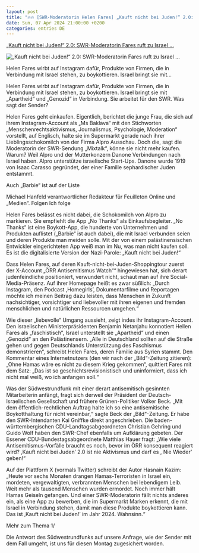 ```yaml
---
layout: post
title: "🔥🔥 [SWR-Moderatorin Helen Fares] „Kauft nicht bei Juden!“ 2.0: SWR-Moderatorin Fares ruft zu Israel ..."
date: Sun, 07 Apr 2024 21:00:00 +0200
categories: entries DE
---
```

[„Kauft nicht bei Juden!“ 2.0: SWR-Moderatorin Fares ruft zu Israel ...](https://www.faz.net/aktuell/feuilleton/medien/swr-moderatorin-helen-fares-wirbt-fuer-israel-boykott-was-sagt-der-sender-19639318.html)

![„Kauft nicht bei Juden!“ 2.0: SWR-Moderatorin Fares ruft zu Israel ...](https://media0.faz.net/ppmedia/aktuell/2408176150/1.9639636/facebook_teaser/helen-fares-bei-einer-premiere.jpg)

Helen Fares wirbt auf Instagram dafür, Produkte von Firmen, die in Verbindung mit Israel stehen, zu boykottieren. Israel bringt sie mit...

Helen Fares wirbt auf Instagram dafür, Produkte von Firmen, die in Verbindung mit Israel stehen, zu boykottieren. Israel bringt sie mit „Apartheid“ und „Genozid“ in Verbindung. Sie arbeitet für den SWR. Was sagt der Sender?

Helen Fares geht einkaufen. Eigentlich, berichtet die junge Frau, die sich auf ihrem Instagram-Account als „Ms Baklava“ mit den Stichworten „Menschenrechtsaktivismus, Journalismus, Psychologie, Moderation“ vorstellt, auf Englisch, halte sie im Supermarkt gerade nach ihrer Lieblingsschokomilch von der Firma Alpro Ausschau. Doch die, sagt die Moderatorin der SWR-Sendung „Mixtalk“, könne sie nicht mehr kaufen. Warum? Weil Alpro und der Mutterkonzern Danone Verbindungen nach Israel haben. Alpro unterstütze israelische Start-Ups. Danone wurde 1919 von Isaac Carasso gegründet, der einer Familie sephardischer Juden entstammt.

Auch „Barbie“ ist auf der Liste

Michael Hanfeld verantwortlicher Redakteur für Feuilleton Online und „Medien“. Folgen Ich folge

Helen Fares belässt es nicht dabei, die Schokomilch von Alpro zu markieren. Sie empfiehlt die App „No Thanks“ als Einkaufsbegleiter. „No Thanks“ ist eine Boykott-App, die hunderte von Unternehmen und Produkten auflistet („Barbie“ ist auch dabei), die mit Israel verbunden seien und deren Produkte man meiden solle. Mit der von einem palästinensischen Entwickler eingerichteten App weiß man im Nu, was man nicht kaufen soll. Es ist die digitalisierte Version der Nazi-Parole: „Kauft nicht bei Juden!“

Dass Helen Fares, auf deren Kauft-nicht-bei-Juden-Shoppingtour zuerst der X-Account „ÖRR Antisemitismus Watch““ hingewiesen hat, sich derart judenfeindliche positioniert, verwundert nicht, schaut man auf ihre Social-Media-Präsenz. Auf ihrer Homepage heißt es zwar süßlich: „Durch Instagram, den Podcast ,Homegirls’, Dokumentarfilme und Reportagen möchte ich meinen Beitrag dazu leisten, dass Menschen in Zukunft nachsichtiger, vorsichtiger und liebevoller mit ihren eigenen und fremden menschlichen und natürlichen Ressourcen umgehen.“

Wie dieser „liebevolle“ Umgang aussieht, zeigt indes ihr Instagram-Account. Den israelischen Ministerpräsidenten Benjamin Netanjahu konnotiert Hellen Fares als „faschistisch“, Israel unterstellt sie „Apartheid“ und einen „Genozid“ an den Palästinensern. „Alle in Deutschland sollten auf die Straße gehen und gegen Deutschlands Unterstützung des Faschismus demonstrieren“, schreibt Helen Fares, deren Familie aus Syrien stammt. Den Kommentar eines Internetnutzers (den wir nach der „Bild“-Zeitung zitieren): „Ohne Hamas wäre es nicht zu diesem Krieg gekommen“, quittiert Fares mit dem Satz: „Das ist so geschichtsrevisionistisch und uninformiert, dass ich nicht mal weiß, wo ich anfangen soll.“

Was der Südwestrundfunk mit einer derart antisemitisch gesinnten Mitarbeiterin anfängt, fragt sich derweil der Präsident der Deutsch-Israelischen Gesellschaft und frühere Grünen-Politiker Volker Beck. „Mit dem öffentlich-rechtlichen Auftrag halte ich so eine antisemitische Boykotthaltung für nicht vereinbar,“ sagte Beck der „Bild“-Zeitung. Er habe den SWR-Intendanten Kai Gniffke direkt angeschrieben. Die baden-württembergischen CDU-Landtagsabgeordneten Christian Gehring und Guido Wolf haben den SWR-Chef ebenfalls um Aufklärung gebeten. Der Essener CDU-Bundestagsabgeordnete Matthias Hauer fragt: „Wie viele Antisemitismus-Vorfälle braucht es noch, bevor im ÖRR konsequent reagiert wird? ,Kauft nicht bei Juden’ 2.0 ist nie Aktivismus und darf es , Nie Wieder’ geben!“

Auf der Plattform X (vormals Twitter) schreibt der Autor Hasnain Kazim: „Heute vor sechs Monaten drangen Hamas-Terroristen in Israel ein, mordeten, vergewaltigten, verbrannten Menschen bei lebendigem Leib. Weit mehr als tausend Menschen wurden ermordet. Noch immer hält Hamas Geiseln gefangen. Und einer SWR-Moderatorin fällt nichts anderes ein, als eine App zu bewerben, die im Supermarkt Marken erkennt, die mit Israel in Verbindung stehen, damit man diese Produkte boykottieren kann. Das ist ‚Kauft nicht bei Juden!’ im Jahr 2024. Wahnsinn.“

Mehr zum Thema 1/

Die Antwort des Südwestrundfunks auf unsere Anfrage, wie der Sender mit dem Fall umgeht, ist uns für diesen Montag zugesichert worden.

